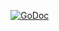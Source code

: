 [![GoDoc](https://godoc.org/github.com/smartystreets-prototypes/equality?status.svg)](http://godoc.org/github.com/smartystreets-prototypes/equality)
